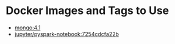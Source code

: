 # Docker Images and Tags to Use
 * [mongo:4.1](https://hub.docker.com/_/mongo?tab=description)
 * [jupyter/pyspark-notebook:7254cdcfa22b](https://hub.docker.com/r/jupyter/pyspark-notebook)